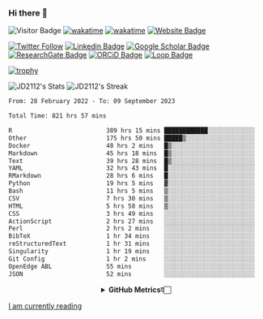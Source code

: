 ### Hi there 👋
![Visitor Badge](https://visitor-badge.laobi.icu/badge?page_id=JD2112.JD2112)
[![wakatime](https://github.com/JD2112/JD2112/actions/workflows/waka-readme.yml/badge.svg)](https://github.com/JD2112/JD2112/actions/workflows/waka-readme.yml)
[![wakatime](https://wakatime.com/badge/user/fe95275f-909a-4147-a45d-624981173898.svg)](https://wakatime.com/@fe95275f-909a-4147-a45d-624981173898)
[![Website Badge](https://img.shields.io/badge/website-informational?style=flat-square)](http://jyotirmoydas.netlify.app)

[![Twitter Follow](https://img.shields.io/twitter/follow/jyotirmoy21?style=social)](https://twitter.com/jyotirmoy21)
[![Linkedin Badge](https://img.shields.io/badge/-jyotirmoy-blue?style=plastic&logo=Linkedin&logoColor=white&link=https://www.linkedin.com/in/dasjyotirmoy/)](https://www.linkedin.com/in/dasjyotirmoy/)
[![Google Scholar Badge](https://img.shields.io/badge/-jyotirmoy-blue?style=plastic&logo=GoogleScholar&logoColor=white&link=https://scholar.google.se/citations?user=IMBYOv8AAAAJ&hl=en)](https://scholar.google.se/citations?user=IMBYOv8AAAAJ&hl=en)
[![ResearchGate Badge](https://img.shields.io/badge/-jyotirmoy-cyan?style=plastic&logo=ResearchGate&logoColor=white&link=https://www.researchgate.net/profile/Jyotirmoy-Das-3)](https://www.researchgate.net/profile/Jyotirmoy-Das-3)
[![ORCiD Badge](https://img.shields.io/badge/-jyotirmoy-green?style=plastic&logo=orcid&logoColor=white&link=https://orcid.org/0000-0002-5649-4658)](https://orcid.org/0000-0002-5649-4658)
[![Loop Badge](https://img.shields.io/badge/-jyotirmoy-orange?style=plastic&logo=Loop&logoColor=white&link=https://loop.frontiersin.org/people/1519976/overview)](https://loop.frontiersin.org/people/1519976/overview)

[![trophy](https://github-profile-trophy.vercel.app/?username=JD2112)](https://github.com/ryo-ma/github-profile-trophy)

<!--
**JD2112/JD2112** is a ✨ _special_ ✨ repository because its `README.md` (this file) appears on your GitHub profile.

Here are some ideas to get you started:

- 🔭 I’m currently working on ...
- 🌱 I’m currently learning ...
- 👯 I’m looking to collaborate on ...
- 🤔 I’m looking for help with ...
- 💬 Ask me about ...
- 📫 How to reach me: ...
- 😄 Pronouns: ...
- ⚡ Fun fact: ...
![JD2112's Top Languages](https://github-readme-stats.vercel.app/api/top-langs/?username=JD2112&theme=vue-dark&show_icons=true&hide_border=true&layout=compact)
-->
![JD2112's Stats](https://github-readme-stats.vercel.app/api?username=JD2112&theme=vue-dark&show_icons=true&hide_border=true&count_private=true)
![JD2112's Streak](https://github-readme-streak-stats.herokuapp.com/?user=JD2112&theme=vue-dark&hide_border=true)





<!--START_SECTION:waka-->

```txt
From: 28 February 2022 - To: 09 September 2023

Total Time: 821 hrs 57 mins

R                          389 hrs 15 mins ████████████░░░░░░░░░░░░░   47.36 %
Other                      175 hrs 50 mins █████▒░░░░░░░░░░░░░░░░░░░   21.39 %
Docker                     48 hrs 2 mins   █▒░░░░░░░░░░░░░░░░░░░░░░░   05.85 %
Markdown                   45 hrs 18 mins  █▒░░░░░░░░░░░░░░░░░░░░░░░   05.51 %
Text                       39 hrs 28 mins  █▒░░░░░░░░░░░░░░░░░░░░░░░   04.80 %
YAML                       32 hrs 43 mins  █░░░░░░░░░░░░░░░░░░░░░░░░   03.98 %
RMarkdown                  28 hrs 6 mins   █░░░░░░░░░░░░░░░░░░░░░░░░   03.42 %
Python                     19 hrs 5 mins   ▓░░░░░░░░░░░░░░░░░░░░░░░░   02.32 %
Bash                       11 hrs 5 mins   ▒░░░░░░░░░░░░░░░░░░░░░░░░   01.35 %
CSV                        7 hrs 30 mins   ▒░░░░░░░░░░░░░░░░░░░░░░░░   00.91 %
HTML                       5 hrs 58 mins   ▒░░░░░░░░░░░░░░░░░░░░░░░░   00.73 %
CSS                        3 hrs 49 mins   ░░░░░░░░░░░░░░░░░░░░░░░░░   00.47 %
ActionScript               2 hrs 27 mins   ░░░░░░░░░░░░░░░░░░░░░░░░░   00.30 %
Perl                       2 hrs 2 mins    ░░░░░░░░░░░░░░░░░░░░░░░░░   00.25 %
BibTeX                     1 hr 34 mins    ░░░░░░░░░░░░░░░░░░░░░░░░░   00.19 %
reStructuredText           1 hr 31 mins    ░░░░░░░░░░░░░░░░░░░░░░░░░   00.19 %
Singularity                1 hr 19 mins    ░░░░░░░░░░░░░░░░░░░░░░░░░   00.16 %
Git Config                 1 hr 2 mins     ░░░░░░░░░░░░░░░░░░░░░░░░░   00.13 %
OpenEdge ABL               55 mins         ░░░░░░░░░░░░░░░░░░░░░░░░░   00.11 %
JSON                       52 mins         ░░░░░░░░░░░░░░░░░░░░░░░░░   00.11 %
```

<!--END_SECTION:waka-->

<div align="center">
    <details>
        <summary><b>GitHub Metrics👇🏻</b></summary>
    <br>
        
[Get Details](https://metrics.lecoq.io/insights/JD2112)
    </details>
</div>

<a target="_blank" href="https://www.goodreads.com/user/show/21242415-jyotirmoy-das">I am currently reading</a>


